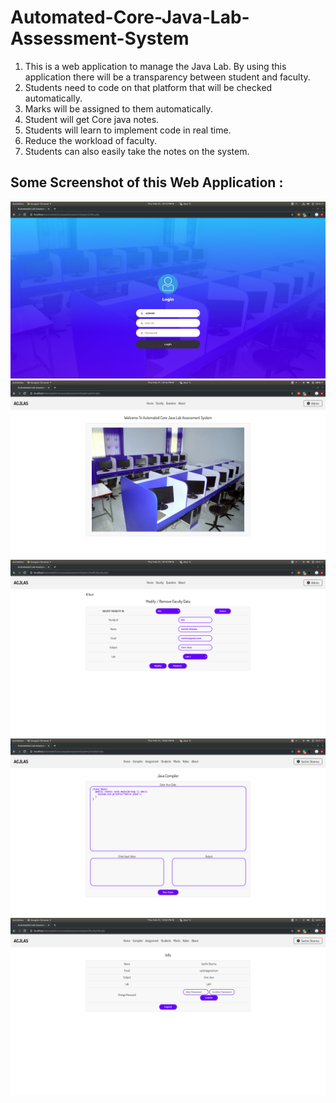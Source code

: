 # Automated-Core-Java-Lab-Assessment-System
1. This is a web application to manage the Java Lab. By using this application there will be a transparency between student and faculty. 
2. Students need to code on that platform that will be checked automatically.
3. Marks will be assigned to them automatically.
4. Student will get Core java notes.
5. Students will learn to implement code in real time.
6. Reduce the workload of faculty.
7. Students can also easily take the notes on the system.

## Some Screenshot of this Web Application :
![](Pics/1.png)
![](Pics/2.png)
![](Pics/3.png)
![](Pics/4.png)
![](Pics/5.png)
